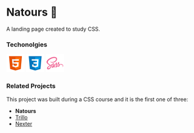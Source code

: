 # Natours 🍃

A landing page created to study CSS.

### Techonolgies

![HTML](.markdown/html.png "HTML")
![CSS](.markdown/css.png "CSS")
![SASS](.markdown/sass.png "SASS")

### Related Projects

This project was built during a CSS course and it is the first one of three:

- **Natours**
- [Trillo](https://github.com/rodrigo-orlandini/trillo)
- [Nexter](https://github.com/rodrigo-orlandini/nexter)
